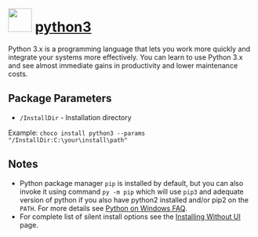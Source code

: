 # <img src="https://cdn.jsdelivr.net/gh/chocolatey-community/chocolatey-coreteampackages@edba4a5849ff756e767cba86641bea97ff5721fe/icons/python.svg" width="48" height="48"/> [python3](https://chocolatey.org/packages/python3)

Python 3.x is a programming language that lets you work more quickly and integrate your systems more effectively. You can learn to use Python 3.x and see almost immediate gains in productivity and lower maintenance costs.

## Package Parameters

- `/InstallDir` - Installation directory

Example: `choco install python3 --params "/InstallDir:C:\your\install\path"`

## Notes

- Python package manager `pip` is installed by default, but you can also invoke it using command `py -m pip` which will use `pip3` and adequate version of python if you also have python2 installed and/or pip2 on the `PATH`. For more details see [Python on Windows FAQ](https://docs.python.org/3/faq/windows.html).
- For complete list of silent install options see the [Installing Without UI](https://docs.python.org/3/using/windows.html#installing-without-ui) page.
